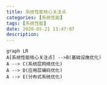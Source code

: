 ```yaml
---
title: 系统性能核心关注点
categories: [系统性能]
tags: [系统性能]
date: 2020-05-21 13:47:07
description:
---
```


```mermaid
graph LR
A[系统性能核心关注点] -->B(基础设施优化)
A --> C(系统层网络优化)
A --> D(应用层编码优化)
A --> E(分布式系统优化)

```

<!-- more -->